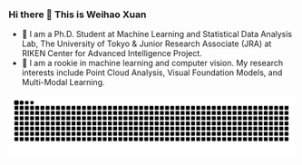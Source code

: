### Hi there 👋 This is Weihao Xuan

- 🔭 I am a Ph.D. Student at Machine Learning and Statistical Data Analysis Lab, The University of Tokyo & Junior Research Associate (JRA) at RIKEN Center for Advanced Intelligence Project.
- 🌱 I am a rookie in machine learning and computer vision. My research interests include Point Cloud Analysis, Visual Foundation Models, and Multi-Modal Learning.
<picture>
  <source media="(prefers-color-scheme: dark)" srcset="https://raw.githubusercontent.com/weihao1115/weihao1115/output/github-contribution-grid-snake-dark.svg">
  <source media="(prefers-color-scheme: light)" srcset="https://raw.githubusercontent.com/weihao1115/weihao1115/output/github-contribution-grid-snake.svg">
  <img alt="github contribution grid snake animation" src="https://raw.githubusercontent.com/weihao1115/weihao1115/output/github-contribution-grid-snake.svg">
</picture>

